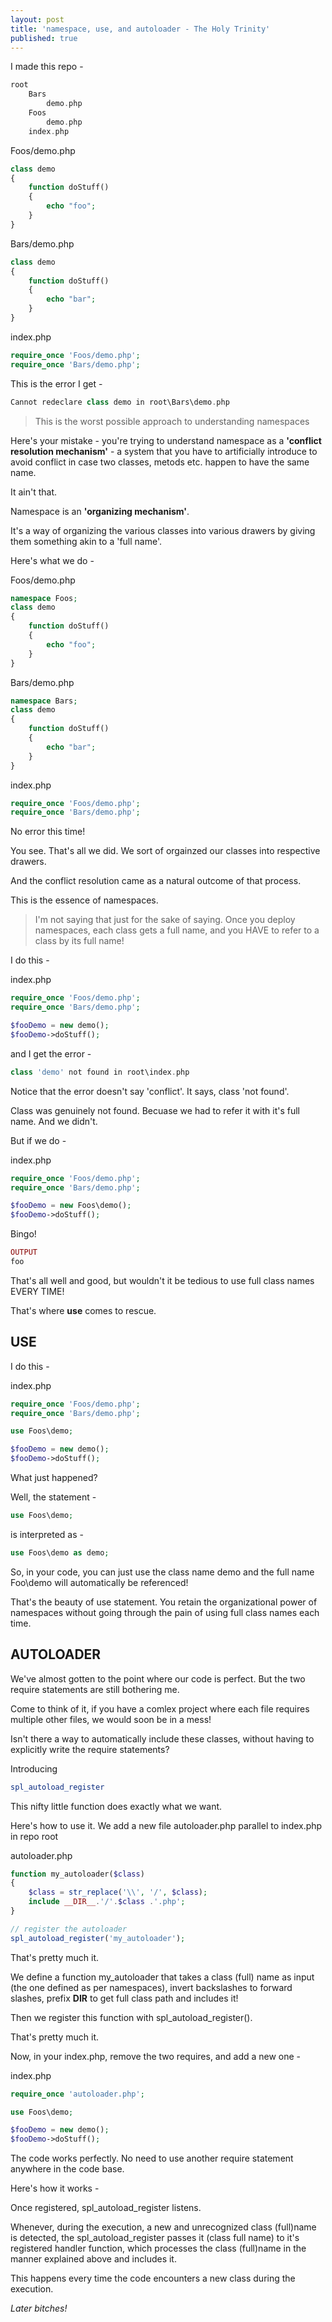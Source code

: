 ```yaml
---
layout: post
title: 'namespace, use, and autoloader - The Holy Trinity'
published: true
---
```


I made this repo -  
```php
root	
    Bars
    	demo.php
    Foos
    	demo.php
    index.php
````

Foos/demo.php
```php
class demo
{
	function doStuff()
    {
    	echo "foo";
    }
}
```

Bars/demo.php
```php
class demo
{
	function doStuff()
    {
    	echo "bar";
    }
}
```

index.php
```php
require_once 'Foos/demo.php';
require_once 'Bars/demo.php';
```

This is the error I get - 
```php
Cannot redeclare class demo in root\Bars\demo.php
```

>This is the worst possible approach to understanding namespaces

Here's your mistake - you're trying to understand namespace as a **'conflict resolution mechanism'** - a system that you have to artificially introduce to avoid conflict in case two classes, metods etc. happen to have the same name.

It ain't that.

Namespace is an **'organizing mechanism'**.

It's a way of organizing the various classes into various drawers by giving them something akin to a 'full name'.

Here's what we do - 

Foos/demo.php
```php
namespace Foos;
class demo
{
	function doStuff()
    {
    	echo "foo";
    }
}
```

Bars/demo.php
```php
namespace Bars;
class demo
{
	function doStuff()
    {
    	echo "bar";
    }
}
```

index.php
```php
require_once 'Foos/demo.php';
require_once 'Bars/demo.php';
```

No error this time!

You see. That's all we did. We sort of orgainzed our classes into respective drawers. 

And the conflict resolution came as a natural outcome of that process. 

This is the essence of namespaces.

>I'm not saying that just for the sake of saying. Once you deploy namespaces, each class gets a full name, and you HAVE to refer to a class by its full name!

I do this - 

index.php
```php
require_once 'Foos/demo.php';
require_once 'Bars/demo.php';

$fooDemo = new demo();
$fooDemo->doStuff();
```

and I get the error - 
```php
class 'demo' not found in root\index.php
```

Notice that the error doesn't say 'conflict'. It says, class 'not found'.

Class was genuinely not found. Becuase we had to refer it with it's full name. And we didn't.

But if we do - 

index.php
```php
require_once 'Foos/demo.php';
require_once 'Bars/demo.php';

$fooDemo = new Foos\demo();
$fooDemo->doStuff();
```

Bingo!

```php
OUTPUT
foo
```

That's all well and good, but wouldn't it be tedious to use full class names EVERY TIME!

That's where **use** comes to rescue.

## USE

I do this - 

index.php
```php
require_once 'Foos/demo.php';
require_once 'Bars/demo.php';

use Foos\demo;

$fooDemo = new demo();
$fooDemo->doStuff();
```

What just happened?

Well, the statement - 
```php
use Foos\demo;
```
is interpreted as - 
```php
use Foos\demo as demo;
```

So, in your code, you can just use the class name demo and the full name Foo\demo will automatically be referenced!

That's the beauty of use statement. You retain the organizational power of namespaces without going through the pain of using full class names each time.

## AUTOLOADER

We've almost gotten to the point where our code is perfect. But the two require statements are still bothering me.

Come to think of it, if you have a comlex project where each file requires multiple other files, we would soon be in a mess!

Isn't there a way to automatically include these classes, without having to explicitly write the require statements?

Introducing 

```php
spl_autoload_register
```

This nifty little function does exactly what we want.

Here's how to use it. We add a new file autoloader.php parallel to index.php in repo root

autoloader.php
```php
function my_autoloader($class)
{
	$class = str_replace('\\', '/', $class);
  	include __DIR__.'/'.$class .'.php';
}

// register the autoloader
spl_autoload_register('my_autoloader');

```

That's pretty much it.

We define a function my_autoloader that takes a class (full) name as input (the one defined as per namespaces), invert backslashes to forward slashes, prefix __DIR__ to get full class path and includes it!

Then we register this function with spl_autoload_register().

That's pretty much it.

Now, in your index.php, remove the two requires, and add a new one - 

index.php
```php
require_once 'autoloader.php';

use Foos\demo;

$fooDemo = new demo();
$fooDemo->doStuff();
```

The code works perfectly. No need to use another require statement anywhere in the code base.

Here's how it works - 

Once registered, spl_autoload_register listens.

Whenever, during the execution, a new and unrecognized class (full)name is detected, the spl_autoload_register passes it (class full name) to it's registered handler function, which processes the class (full)name in the manner explained above and includes it.

This happens every time the code encounters a new class during the execution.

_Later bitches!_

